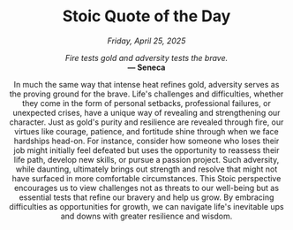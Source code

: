 <h1 align="center">Stoic Quote of the Day</h1>
<p align="center"><em><!--date-start-->Friday, April 25, 2025<!--date-end--></em></p>
<p align="center">
    <em><!--START_SECTION:quote-text-->
Fire tests gold and adversity tests the brave.
<!--END_SECTION:quote-text--></em><br>
    <strong>— <!--START_SECTION:quote-author-->
Seneca
<!--END_SECTION:quote-author--></strong>
</p>

<p align="center" style="max-width:600px;margin:0 auto;">
<!--START_SECTION:quote-interpretation-->
In much the same way that intense heat refines gold, adversity serves as the proving ground for the brave. Life's challenges and difficulties, whether they come in the form of personal setbacks, professional failures, or unexpected crises, have a unique way of revealing and strengthening our character. Just as gold's purity and resilience are revealed through fire, our virtues like courage, patience, and fortitude shine through when we face hardships head-on. For instance, consider how someone who loses their job might initially feel defeated but uses the opportunity to reassess their life path, develop new skills, or pursue a passion project. Such adversity, while daunting, ultimately brings out strength and resolve that might not have surfaced in more comfortable circumstances. This Stoic perspective encourages us to view challenges not as threats to our well-being but as essential tests that refine our bravery and help us grow. By embracing difficulties as opportunities for growth, we can navigate life's inevitable ups and downs with greater resilience and wisdom.
<!--END_SECTION:quote-interpretation-->
</p>
